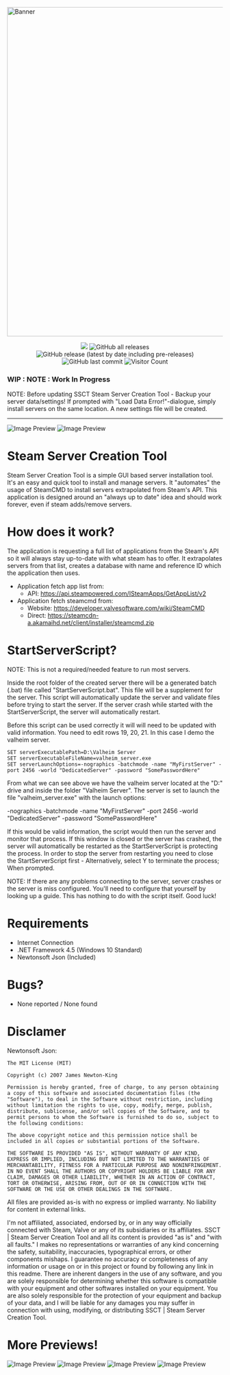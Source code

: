 <img src="https://socialify.git.ci/n0tic/SteamServerCreationTool/image?description=1&font=Inter&forks=1&issues=1&language=1&owner=1&pattern=Floating%20Cogs&pulls=1&stargazers=1&theme=Light" alt="Banner" width="768"/>

<p align="center">
  <img src="https://img.shields.io/badge/status-Alpha-blue" />
  <img alt="GitHub all releases" src="https://img.shields.io/github/downloads/n0tic/SteamServerCreationTool/total?color=orange&label=downloads">
  <img alt="GitHub release (latest by date including pre-releases)" src="https://img.shields.io/github/v/release/n0tic/SteamServerCreationTool?color=seagreen&include_prereleases">
  <img alt="GitHub last commit" src="https://img.shields.io/github/last-commit/n0tic/SteamServerCreationTool?color=crimson">
  <img alt="Visitor Count" src="https://visitor-badge.glitch.me/badge?page_id=n0tic.SteamServerCreationTool">
</p>

### WIP : NOTE : Work In Progress
NOTE: Before updating SSCT Steam Server Creation Tool - Backup your server data/settings!
If prompted with "Load Data Error!"-dialogue, simply install servers on the same location. A new settings file will be created.

---------------------------------------------------------------------------------------------------------------------------------

![Image Preview](http://bytevaultstudio.se/ShareX/SteamServerCreationTool_qSXUhdDBoe.png)
![Image Preview](http://bytevaultstudio.se/ShareX/SteamServerCreationTool_RiPqPqSR34.png)

# Steam Server Creation Tool #
Steam Server Creation Tool is a simple GUI based server installation tool. It's an easy and quick tool to install and manage servers. It "automates" the usage of SteamCMD to install servers extrapolated from Steam's API. This application is designed around an "always up to date" idea and should work forever, even if steam adds/remove servers.

# How does it work?
The application is requesting a full list of applications from the Steam's API so it will always stay up-to-date with what steam has to offer.
It extrapolates servers from that list, creates a database with name and reference ID which the application then uses.

- Application fetch app list from:
  - API: https://api.steampowered.com/ISteamApps/GetAppList/v2
- Application fetch steamcmd from:
  - Website: https://developer.valvesoftware.com/wiki/SteamCMD
  - Direct: https://steamcdn-a.akamaihd.net/client/installer/steamcmd.zip

# StartServerScript?
NOTE: This is not a required/needed feature to run most servers.

Inside the root folder of the created server there will be a generated batch (.bat) file called "StartServerScript.bat".
This file will be a supplement for the server. This script will automatically update the server and validate files before trying to start the server.
If the server crash while started with the StartServerScript, the server will automatically restart.

Before this script can be used correctly it will will need to be updated with valid information. 
You need to edit rows 19, 20, 21. In this case I demo the valheim server.
```
SET serverExecutablePath=D:\Valheim Server
SET serverExecutableFileName=valheim_server.exe
SET serverLaunchOptions=-nographics -batchmode -name "MyFirstServer" -port 2456 -world "DedicatedServer" -password "SomePasswordHere"
```
From what we can see above we have the valheim server located at the "D:\" drive and inside the folder "Valheim Server".
The server is set to launch the file "valheim_server.exe" with the launch options:

-nographics -batchmode -name "MyFirstServer" -port 2456 -world "DedicatedServer" -password "SomePasswordHere"

If this would be valid information, the script would then run the server and monitor that process. If this window is closed or the server has crashed, the server will automatically be restarted as the StartServerScript is protecting the process. In order to stop the server from restarting you need to close the StartServerScript first - Alternatively, select Y to terminate the process; When prompted.

NOTE: If there are any problems connecting to the server, server crashes or the server is miss configured. You'll need to configure that yourself by looking up a guide. This has nothing to do with the script itself. Good luck!
  
# Requirements
- Internet Connection
- .NET Framework 4.5 (Windows 10 Standard)
- Newtonsoft Json (Included)

# Bugs?
- None reported / None found

# Disclamer
Newtonsoft Json:
```
The MIT License (MIT)

Copyright (c) 2007 James Newton-King

Permission is hereby granted, free of charge, to any person obtaining a copy of this software and associated documentation files (the "Software"), to deal in the Software without restriction, including without limitation the rights to use, copy, modify, merge, publish, distribute, sublicense, and/or sell copies of the Software, and to permit persons to whom the Software is furnished to do so, subject to the following conditions:

The above copyright notice and this permission notice shall be included in all copies or substantial portions of the Software.

THE SOFTWARE IS PROVIDED "AS IS", WITHOUT WARRANTY OF ANY KIND, EXPRESS OR IMPLIED, INCLUDING BUT NOT LIMITED TO THE WARRANTIES OF MERCHANTABILITY, FITNESS FOR A PARTICULAR PURPOSE AND NONINFRINGEMENT. IN NO EVENT SHALL THE AUTHORS OR COPYRIGHT HOLDERS BE LIABLE FOR ANY CLAIM, DAMAGES OR OTHER LIABILITY, WHETHER IN AN ACTION OF CONTRACT, TORT OR OTHERWISE, ARISING FROM, OUT OF OR IN CONNECTION WITH THE SOFTWARE OR THE USE OR OTHER DEALINGS IN THE SOFTWARE.
```

All files are provided as-is with no express or implied warranty. No liability for content in external links.

I'm not affiliated, associated, endorsed by, or in any way officially connected with Steam, Valve or any of its subsidiaries or its affiliates. SSCT | Steam Server Creation Tool and all its content is provided "as is" and "with all faults." I makes no representations or warranties of any kind concerning the safety, suitability, inaccuracies, typographical errors, or other components mishaps. I guarantee no accuracy or completeness of any information or usage on or in this project or found by following any link in this readme. There are inherent dangers in the use of any software, and you are solely responsible for determining whether this software is compatible with your equipment and other softwares installed on your equipment. You are also solely responsible for the protection of your equipment and backup of your data, and I will be liable for any damages you may suffer in connection with using, modifying, or distributing SSCT | Steam Server Creation Tool.

# More Previews!
![Image Preview](http://bytevaultstudio.se/ShareX/SteamServerCreationTool_qSXUhdDBoe.png)
![Image Preview](http://bytevaultstudio.se/ShareX/SteamServerCreationTool_RiPqPqSR34.png)
![Image Preview](http://bytevaultstudio.se/ShareX/SteamServerCreationTool_WEZZCA4Zsd.png)
![Image Preview](http://bytevaultstudio.se/ShareX/SteamServerCreationTool_nhdkKNVqnc.png)

